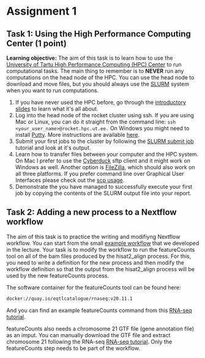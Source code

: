 # Assignment 1

## Task 1: Using the High Performance Computing Center (1 point)
**Learning objective:** The aim of this task is to learn how to use the [University of Tartu High Performance Computing (HPC) Center](https://hpc.ut.ee/en/home/) to run computational tasks. The main thing to remember is to **NEVER** run any computations on the head node of the HPC. You can use the head node to download and move files, but you should always use the [SLURM](https://docs.hpc.ut.ee/cluster/quickstart/) system when you want to run computations.

 1. If you have never used the HPC before, go through the [introductory slides](https://docs.google.com/presentation/d/1XhA4YnnZ-Gzuyo-_PghMcu_X-fXe_EUhiW2bHoABwgI/edit#slide=id.g3308ddf0d8_2_160) to learn what it's all about. 
 2. Log into the head node of the rocket cluster using ssh. If you are using Mac or Linux, you can do it straight from the command line: `ssh <your_user_name>@rocket.hpc.ut.ee.` On Windows you might need to install [Putty](https://www.putty.org/). More instructions are available [here](https://hpc.ut.ee/en/using-ssh/). 
 3. Submit your first jobs to the cluster by following the [SLURM submit job](https://docs.hpc.ut.ee/cluster/monitoring_and_managing_jobs/submit_jobs/) tutorial and look at it's output.
 4. Learn how to transfer files between your computer and the HPC system. On Mac I prefer to use the [Cyberduck](https://cyberduck.io/) sftp client and it might work on Windows as well. Another option is [FileZilla](https://filezilla-project.org/), which should also work on all three platforms. If you prefer command line over Graphical User Interfaces please check out the [scp usage](https://docs.hpc.ut.ee/cluster/quickstart/#copy-data).
 5. Demonstrate the you have managed to successfully execute your first job by copying the contents of the SLURM output file into your report.

## Task 2: Adding a new process to a Nextflow workflow
The aim of this task is to practice the writing and modifiyng Nextflow workflow. You can start from the small [example workflow](https://github.com/kauralasoo/MTAT.03.239_Bioinformatics/tree/master/Nextflow_example) that we developed in the lecture. Your task is to modify the workflow to run the featureCounts tool on all of the bam files produced by the hisat2_align process. For this, you need to write a definition for the new process and then modify the workflow definition so that the output from the hisat2_align process will be used by the new featureCounts process.

The software container for the featureCounts tool can be found here:
```bash
docker://quay.io/eqtlcatalogue/rnaseq:v20.11.1
```

And you can find an example featureCounts command from this [RNA-seq tutorial](https://github.com/kauralasoo/MTAT.03.239_Bioinformatics/blob/master/RNA-seq_alignment.md).

featureCounts also needs a chromosome 21 GTF file (gene annotation file) as an imput. You can manually download the GTF file and extract chromosome 21 following the RNA-seq [RNA-seq tutorial](https://github.com/kauralasoo/MTAT.03.239_Bioinformatics/blob/master/RNA-seq_alignment.md). Only the featureCounts step needs to be part of the workflow.


